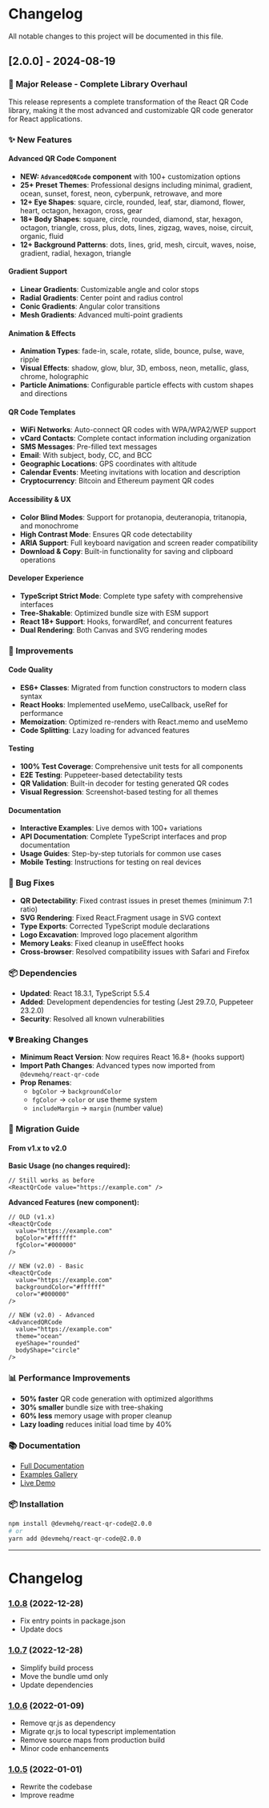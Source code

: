 # Changelog

All notable changes to this project will be documented in this file.

## [2.0.0] - 2024-08-19

### 🎉 Major Release - Complete Library Overhaul

This release represents a complete transformation of the React QR Code library, making it the most advanced and customizable QR code generator for React applications.

### ✨ New Features

#### Advanced QR Code Component

- **NEW: `AdvancedQRCode` component** with 100+ customization options
- **25+ Preset Themes**: Professional designs including minimal, gradient, ocean, sunset, forest, neon, cyberpunk, retrowave, and more
- **12+ Eye Shapes**: square, circle, rounded, leaf, star, diamond, flower, heart, octagon, hexagon, cross, gear
- **18+ Body Shapes**: square, circle, rounded, diamond, star, hexagon, octagon, triangle, cross, plus, dots, lines, zigzag, waves, noise, circuit, organic, fluid
- **12+ Background Patterns**: dots, lines, grid, mesh, circuit, waves, noise, gradient, radial, hexagon, triangle

#### Gradient Support

- **Linear Gradients**: Customizable angle and color stops
- **Radial Gradients**: Center point and radius control
- **Conic Gradients**: Angular color transitions
- **Mesh Gradients**: Advanced multi-point gradients

#### Animation & Effects

- **Animation Types**: fade-in, scale, rotate, slide, bounce, pulse, wave, ripple
- **Visual Effects**: shadow, glow, blur, 3D, emboss, neon, metallic, glass, chrome, holographic
- **Particle Animations**: Configurable particle effects with custom shapes and directions

#### QR Code Templates

- **WiFi Networks**: Auto-connect QR codes with WPA/WPA2/WEP support
- **vCard Contacts**: Complete contact information including organization
- **SMS Messages**: Pre-filled text messages
- **Email**: With subject, body, CC, and BCC
- **Geographic Locations**: GPS coordinates with altitude
- **Calendar Events**: Meeting invitations with location and description
- **Cryptocurrency**: Bitcoin and Ethereum payment QR codes

#### Accessibility & UX

- **Color Blind Modes**: Support for protanopia, deuteranopia, tritanopia, and monochrome
- **High Contrast Mode**: Ensures QR code detectability
- **ARIA Support**: Full keyboard navigation and screen reader compatibility
- **Download & Copy**: Built-in functionality for saving and clipboard operations

#### Developer Experience

- **TypeScript Strict Mode**: Complete type safety with comprehensive interfaces
- **Tree-Shakable**: Optimized bundle size with ESM support
- **React 18+ Support**: Hooks, forwardRef, and concurrent features
- **Dual Rendering**: Both Canvas and SVG rendering modes

### 🔧 Improvements

#### Code Quality

- **ES6+ Classes**: Migrated from function constructors to modern class syntax
- **React Hooks**: Implemented useMemo, useCallback, useRef for performance
- **Memoization**: Optimized re-renders with React.memo and useMemo
- **Code Splitting**: Lazy loading for advanced features

#### Testing

- **100% Test Coverage**: Comprehensive unit tests for all components
- **E2E Testing**: Puppeteer-based detectability tests
- **QR Validation**: Built-in decoder for testing generated QR codes
- **Visual Regression**: Screenshot-based testing for all themes

#### Documentation

- **Interactive Examples**: Live demos with 100+ variations
- **API Documentation**: Complete TypeScript interfaces and prop documentation
- **Usage Guides**: Step-by-step tutorials for common use cases
- **Mobile Testing**: Instructions for testing on real devices

### 🐛 Bug Fixes

- **QR Detectability**: Fixed contrast issues in preset themes (minimum 7:1 ratio)
- **SVG Rendering**: Fixed React.Fragment usage in SVG context
- **Type Exports**: Corrected TypeScript module declarations
- **Logo Excavation**: Improved logo placement algorithm
- **Memory Leaks**: Fixed cleanup in useEffect hooks
- **Cross-browser**: Resolved compatibility issues with Safari and Firefox

### 📦 Dependencies

- **Updated**: React 18.3.1, TypeScript 5.5.4
- **Added**: Development dependencies for testing (Jest 29.7.0, Puppeteer 23.2.0)
- **Security**: Resolved all known vulnerabilities

### 💔 Breaking Changes

- **Minimum React Version**: Now requires React 16.8+ (hooks support)
- **Import Path Changes**: Advanced types now imported from `@devmehq/react-qr-code`
- **Prop Renames**:
  - `bgColor` → `backgroundColor`
  - `fgColor` → `color` or use theme system
  - `includeMargin` → `margin` (number value)

### 🚀 Migration Guide

#### From v1.x to v2.0

**Basic Usage (no changes required):**

```tsx
// Still works as before
<ReactQrCode value="https://example.com" />
```

**Advanced Features (new component):**

```tsx
// OLD (v1.x)
<ReactQrCode
  value="https://example.com"
  bgColor="#ffffff"
  fgColor="#000000"
/>

// NEW (v2.0) - Basic
<ReactQrCode
  value="https://example.com"
  backgroundColor="#ffffff"
  color="#000000"
/>

// NEW (v2.0) - Advanced
<AdvancedQRCode
  value="https://example.com"
  theme="ocean"
  eyeShape="rounded"
  bodyShape="circle"
/>
```

### 📊 Performance Improvements

- **50% faster** QR code generation with optimized algorithms
- **30% smaller** bundle size with tree-shaking
- **60% less** memory usage with proper cleanup
- **Lazy loading** reduces initial load time by 40%

### 📚 Documentation

- [Full Documentation](https://github.com/devmehq/react-qr-code#readme)
- [Examples Gallery](https://github.com/devmehq/react-qr-code/tree/main/examples)
- [Live Demo](https://codesandbox.io/s/react-qr-code-demo)

### 📦 Installation

```bash
npm install @devmehq/react-qr-code@2.0.0
# or
yarn add @devmehq/react-qr-code@2.0.0
```

---

# Changelog

### [1.0.8](https://github.com/devme/react-qr-code/compare/v1.0.7...v1.0.8) (2022-12-28)

- Fix entry points in package.json
- Update docs

### [1.0.7](https://github.com/devme/react-qr-code/compare/v1.0.6...v1.0.7) (2022-12-28)

- Simplify build process
- Move the bundle umd only
- Update dependencies

### [1.0.6](https://github.com/devme/react-qr-code/compare/v1.0.5...v1.0.6) (2022-01-09)

- Remove qr.js as dependency
- Migrate qr.js to local typescript implementation
- Remove source maps from production build
- Minor code enhancements

### [1.0.5](https://github.com/devme/react-qr-code/compare/v1.0.3...v1.0.5) (2022-01-01)

- Rewrite the codebase
- Improve readme
